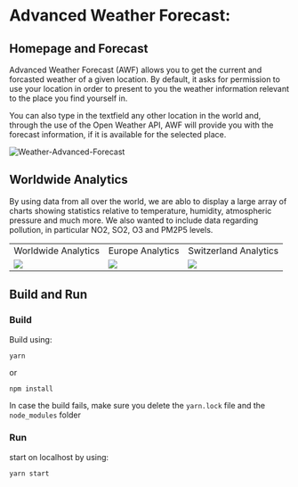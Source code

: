 # Advanced Weather Forecast:

## Homepage and Forecast

Advanced Weather Forecast (AWF) allows you to get the current and forcasted weather of a given location.
By default, it asks for permission to use your location in order to present to you the weather information relevant to the place you find yourself in.

You can also type in the textfield any other location in the world and, through the use of the Open Weather API, AWF will provide you with the forecast information, if it is available for the selected place.

![Weather-Advanced-Forecast](https://user-images.githubusercontent.com/9568031/140805171-a509b6f1-a480-4a19-8a00-8cdba0962ada.png)


## Worldwide Analytics

By using data from all over the world, we are ablo to display a large array of charts showing statistics relative to temperature, humidity, atmospheric pressure and much more. We also wanted to include data regarding pollution, in particular NO2, SO2, O3 and PM2P5 levels.

<table>
  <tr>
    <td>Worldwide Analytics</td>
     <td>Europe Analytics</td>
     <td>Switzerland Analytics</td>
  </tr>
  <tr>
    <td><img src="https://user-images.githubusercontent.com/9568031/140805926-a491b973-5a34-4eee-aece-7d28352893a4.png"></td>
    <td><img src="https://user-images.githubusercontent.com/9568031/140805923-8f346d7e-68df-481d-875a-ea95d7ee1e68.png"></td>
    <td><img src="https://user-images.githubusercontent.com/9568031/140805897-4cb2a1af-99f9-4917-81cd-3c3ff3b97b0c.png"> </td>
  </tr>
 </table>




## Build and Run

### Build

Build using: 
```
yarn
```
or
```
npm install
```

In case the build fails, make sure you delete the `yarn.lock` file and the `node_modules` folder



### Run
start on localhost by using:
```
yarn start
```

